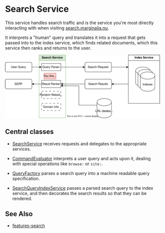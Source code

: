 # Search Service

This service handles search traffic and is the service
you're most directly interacting with when visiting
[search.marginalia.nu](https://search.marginalia.nu). 

It interprets a "human" query and translates it into a
request that gets passed into to the index service, which finds
related documents, which this service then ranks and returns
to the user.


![image](../../../doc/search-service-map.svg)

## Central classes

* [SearchService](src/main/java/nu/marginalia/search/SearchService.java) receives requests and delegates to the 
appropriate services.

* [CommandEvaluator](src/main/java/nu/marginalia/search/command/CommandEvaluator.java) interprets a user query and acts
upon it, dealing with special operations like `browse:` or `site:`.

* [QueryFactory](src/main/java/nu/marginalia/search/query/QueryFactory.java) parses a search query into a machine readable query specification.

* [SearchQueryIndexService](src/main/java/nu/marginalia/search/svc/SearchQueryIndexService.java) passes a parsed search query to the index service, and
then decorates the search results so that they can be rendered.

## See Also

* [features-search](../../features-search/)

